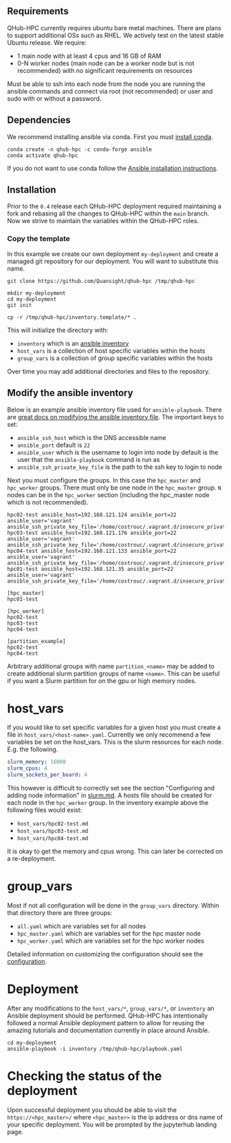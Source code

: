 ## Requirements

QHub-HPC currently requires ubuntu bare metal machines. There are
plans to support additional OSs such as RHEL. We actively test on the
latest stable Ubuntu release. We require:

- 1 main node with at least 4 cpus and 16 GB of RAM
- 0-N worker nodes (main node can be a worker node but is not
   recommended) with no significant requirements on resources

Must be able to ssh into each node from the node you are running the
ansible commands and connect via root (not recommended) or user and
sudo with or without a password.

## Dependencies

We recommend installing ansible via conda. First you must [install
conda](https://docs.conda.io/projects/conda/en/latest/user-guide/install/index.html).

```shell
conda create -n qhub-hpc -c conda-forge ansible
conda activate qhub-hpc
```

If you do not want to use conda follow the [Ansible installation
instructions](https://docs.ansible.com/ansible/latest/installation_guide/intro_installation.html).

## Installation

Prior to the `0.4` release each QHub-HPC deployment required
maintaining a fork and rebasing all the changes to QHub-HPC within the
`main` branch. Now we strive to maintain the variables within the
QHub-HPC roles.

### Copy the template

In this example we create our own deployment `my-deployment` and
create a managed git repository for our deployment. You will want to
substitute this name.

```shell
git clone https://github.com/Quansight/qhub-hpc /tmp/qhub-hpc

mkdir my-deployment
cd my-deployment
git init

cp -r /tmp/qhub-hpc/inventory.template/* .
```

This will initialize the directory with:

- `inventory` which is an [ansible inventory](https://docs.ansible.com/ansible/latest/user_guide/intro_inventory.html)
- `host_vars` is a collection of host specific variables within the hosts
- `group_vars` is a collection of group specific variables within the hosts

Over time you may add additional directories and files to the
repository.

## Modify the ansible inventory

Below is an example ansible inventory file used for
`ansible-playbook`. There are [great docs on modifying the ansible
inventory
file](https://docs.ansible.com/ansible/latest/user_guide/intro_inventory.html). The important keys to set:

- `ansible_ssh_host` which is the DNS accessible name
- `ansible_port` default is `22`
- `ansible_user` which is the username to login into node by default is the user that the `ansible-playbook` command is run as
- `ansible_ssh_private_key_file` is the path to the ssh key to login to node

Next you must configure the groups. In this case the `hpc_master` and
`hpc_worker` groups. There must only be one node in the `hpc_master`
group. `N` nodes can be in the `hpc_worker` section (including the
hpc_master node which is not recommended).

```
hpc02-test ansible_host=192.168.121.124 ansible_port=22 ansible_user='vagrant' ansible_ssh_private_key_file='/home/costrouc/.vagrant.d/insecure_private_key'
hpc03-test ansible_host=192.168.121.176 ansible_port=22 ansible_user='vagrant' ansible_ssh_private_key_file='/home/costrouc/.vagrant.d/insecure_private_key'
hpc04-test ansible_host=192.168.121.133 ansible_port=22 ansible_user='vagrant' ansible_ssh_private_key_file='/home/costrouc/.vagrant.d/insecure_private_key'
hpc01-test ansible_host=192.168.121.35 ansible_port=22 ansible_user='vagrant' ansible_ssh_private_key_file='/home/costrouc/.vagrant.d/insecure_private_key'

[hpc_master]
hpc01-test

[hpc_worker]
hpc02-test
hpc03-test
hpc04-test

[partition_example]
hpc02-test
hpc04-test
```

Arbitrary additional groups with name `partition_<name>` may be added
to create additional slurm partition groups of name `<name>`. This can
be useful if you want a Slurm partition for on the gpu or high memory
nodes.

# host_vars

If you would like to set specific variables for a given host you must
create a file in `host_vars/<host-name>.yaml`. Currently we only
recommend a few variables be set on the host_vars. This is the slurm
resources for each node. E.g. the following.

```yaml
slurm_memory: 16000
slurm_cpus: 4
slurm_sockets_per_board: 4
```

This however is difficult to correctly set see the section
"Configuring and adding node information" in [slurm.md](./slurm.md). A
hosts file should be created for each node in the `hpc_worker`
group. In the inventory example above the following files would exist:

- `host_vars/hpc02-test.md`
- `host_vars/hpc03-test.md`
- `host_vars/hpc04-test.md`

It is okay to get the memory and cpus wrong. This can later be
corrected on a re-deployment.

# group_vars

Most if not all configuration will be done in the `group_vars`
directory. Within that directory there are three groups:

- `all.yaml` which are variables set for all nodes
- `hpc_master.yaml` which are variables set for the hpc master node
- `hpc_worker.yaml` which are variables set for the hpc worker nodes

Detailed information on customizing the configuration should see the
[configuration](./configuration.md).

# Deployment

After any modifications to the `host_vars/*`, `group_vars/*`, or
`inventory` an Ansible deployment should be performed. QHub-HPC has
intentionally followed a normal Ansible deployment pattern to allow
for reusing the amazing tutorials and documentation currently in place
around Ansible.

```shell
cd my-deployment
ansible-playbook -i inventory /tmp/qhub-hpc/playbook.yaml
```

# Checking the status of the deployment

Upon successful deployment you should be able to visit the
`https://<hpc_master>/` where `<hpc_master>` is the ip address or dns
name of your specific deployment. You will be prompted by the
jupyterhub landing page.
